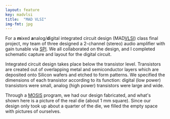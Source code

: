 ```yaml
---
layout: feature
key: madvlsi
title:  "MAD VLSI"
img-fmt: jpg
---
```

For a **m**ixed **a**nalog/**d**igital integrated circuit design (MAD[VLSI](https://en.wikipedia.org/wiki/Very_Large_Scale_Integration)) class final project, my team of three designed a 2-channel (stereo) audio amplifier with gain tunable via [SPI](https://en.wikipedia.org/wiki/Serial_Peripheral_Interface). We all collaborated on the design, and I completed schematic capture and layout for the digital circuit.

Integrated circuit design takes place below the transistor level. Transistors are created out of overlapping metal and semiconductor layers which are deposited onto Silicon wafers and etched to form patterns. We specified the dimensions of each transistor according to its function: digital (low power) transistors were small, analog (high power) transistors were large and wide.

Through a [MOSIS](https://www.mosis.com) program, we had our design fabricated, and what's shown here is a picture of the real die (about 1 mm square). Since our design only took up about a quarter of the die, we filled the empty space with pictures of ourselves.